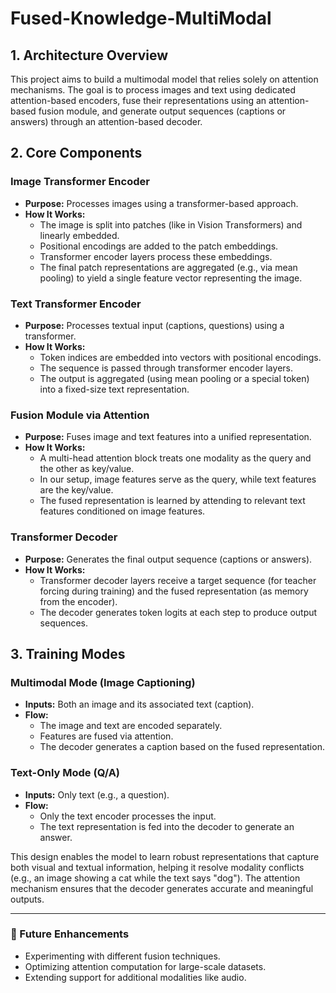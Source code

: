 # Fused-Knowledge-MultiModal

## 1. Architecture Overview
This project aims to build a multimodal model that relies solely on attention mechanisms. The goal is to process images and text using dedicated attention-based encoders, fuse their representations using an attention-based fusion module, and generate output sequences (captions or answers) through an attention-based decoder.

## 2. Core Components

### Image Transformer Encoder
- **Purpose:** Processes images using a transformer-based approach.
- **How It Works:**
  - The image is split into patches (like in Vision Transformers) and linearly embedded.
  - Positional encodings are added to the patch embeddings.
  - Transformer encoder layers process these embeddings.
  - The final patch representations are aggregated (e.g., via mean pooling) to yield a single feature vector representing the image.

### Text Transformer Encoder
- **Purpose:** Processes textual input (captions, questions) using a transformer.
- **How It Works:**
  - Token indices are embedded into vectors with positional encodings.
  - The sequence is passed through transformer encoder layers.
  - The output is aggregated (using mean pooling or a special token) into a fixed-size text representation.

### Fusion Module via Attention
- **Purpose:** Fuses image and text features into a unified representation.
- **How It Works:**
  - A multi-head attention block treats one modality as the query and the other as key/value.
  - In our setup, image features serve as the query, while text features are the key/value.
  - The fused representation is learned by attending to relevant text features conditioned on image features.

### Transformer Decoder
- **Purpose:** Generates the final output sequence (captions or answers).
- **How It Works:**
  - Transformer decoder layers receive a target sequence (for teacher forcing during training) and the fused representation (as memory from the encoder).
  - The decoder generates token logits at each step to produce output sequences.

## 3. Training Modes

### Multimodal Mode (Image Captioning)
- **Inputs:** Both an image and its associated text (caption).
- **Flow:**
  - The image and text are encoded separately.
  - Features are fused via attention.
  - The decoder generates a caption based on the fused representation.

### Text-Only Mode (Q/A)
- **Inputs:** Only text (e.g., a question).
- **Flow:**
  - Only the text encoder processes the input.
  - The text representation is fed into the decoder to generate an answer.

This design enables the model to learn robust representations that capture both visual and textual information, helping it resolve modality conflicts (e.g., an image showing a cat while the text says "dog"). The attention mechanism ensures that the decoder generates accurate and meaningful outputs.

---
### 🚀 Future Enhancements
- Experimenting with different fusion techniques.
- Optimizing attention computation for large-scale datasets.
- Extending support for additional modalities like audio.

